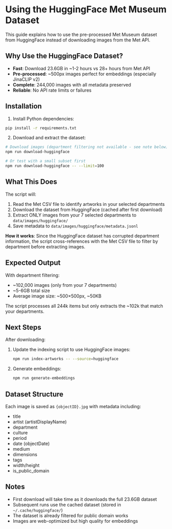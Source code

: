 # Using the HuggingFace Met Museum Dataset

This guide explains how to use the pre-processed Met Museum dataset from HuggingFace instead of downloading images from the Met API.

## Why Use the HuggingFace Dataset?

- **Fast**: Download 23.6GB in ~1-2 hours vs 28+ hours from Met API
- **Pre-processed**: ~500px images perfect for embeddings (especially JinaCLIP v2)
- **Complete**: 244,000 images with all metadata preserved
- **Reliable**: No API rate limits or failures

## Installation

1. Install Python dependencies:
```bash
pip install -r requirements.txt
```

2. Download and extract the dataset:

```bash
# Download images (department filtering not available - see note below)
npm run download-huggingface

# Or test with a small subset first
npm run download-huggingface -- --limit=100
```

## What This Does

The script will:
1. Read the Met CSV file to identify artworks in your selected departments
2. Download the dataset from HuggingFace (cached after first download)
3. Extract ONLY images from your 7 selected departments to `data/images/huggingface/`
4. Save metadata to `data/images/huggingface/metadata.jsonl`

**How it works**: Since the HuggingFace dataset has corrupted department information, the script cross-references with the Met CSV file to filter by department before extracting images.

## Expected Output

With department filtering:
- ~102,000 images (only from your 7 departments)
- ~5-6GB total size
- Average image size: ~500×500px, ~50KB

The script processes all 244k items but only extracts the ~102k that match your departments.

## Next Steps

After downloading:

1. Update the indexing script to use HuggingFace images:
   ```bash
   npm run index-artworks -- --source=huggingface
   ```

2. Generate embeddings:
   ```bash
   npm run generate-embeddings
   ```

## Dataset Structure

Each image is saved as `{objectID}.jpg` with metadata including:
- title
- artist (artistDisplayName)
- department
- culture
- period
- date (objectDate)
- medium
- dimensions
- tags
- width/height
- is_public_domain

## Notes

- First download will take time as it downloads the full 23.6GB dataset
- Subsequent runs use the cached dataset (stored in `~/.cache/huggingface/`)
- The dataset is already filtered for public domain works
- Images are web-optimized but high quality for embeddings